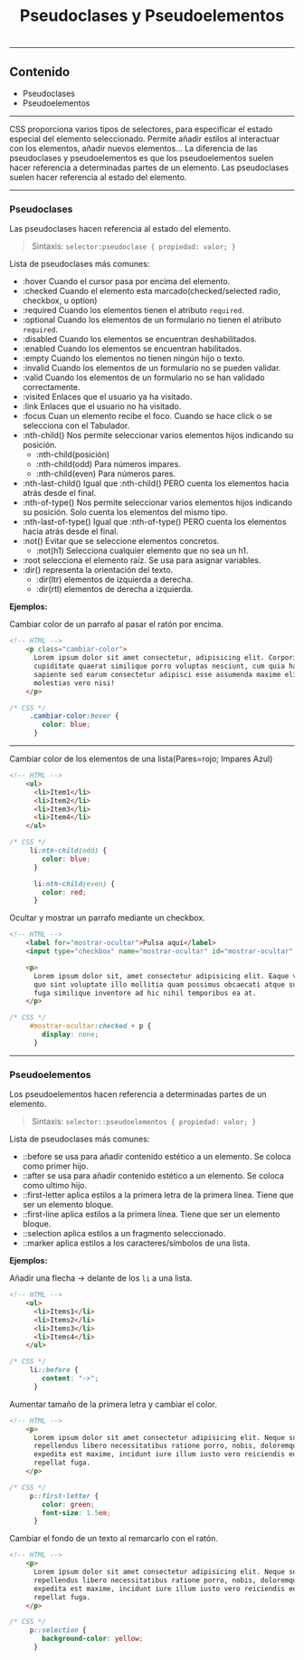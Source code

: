 <h1 align="center">Pseudoclases y Pseudoelementos<h1>
<hr>

## Contenido

- Pseudoclases
- Pseudoelementos

<hr>

CSS proporciona varios tipos de selectores, para especificar el estado especial del elemento seleccionado. Permite añadir estilos al interactuar con los elementos, añadir nuevos elementos...
La diferencia de las pseudoclases y pseudoelementos es que los pseudoelementos suelen hacer referencia a determinadas partes de un elemento. Las pseudoclases suelen hacer referencia al estado del elemento.

<hr>

### Pseudoclases

Las pseudoclases hacen referencia al estado del elemento.

> Sintaxis: `selector:pseudoclase { propiedad: valor; }`

Lista de pseudoclases más comunes:

- :hover Cuando el cursor pasa por encima del elemento.
- :checked Cuando el elemento esta marcado(checked/selected radio, checkbox, u option)
- :required Cuando los elementos tienen el atributo `required`.
- :optional Cuando los elementos de un formulario no tienen el atributo `required`.
- :disabled Cuando los elementos se encuentran deshabilitados.
- :enabled Cuando los elementos se encuentran habilitados.
- :empty Cuando los elementos no tienen ningún hijo o texto.
- :invalid Cuando los elementos de un formulario no se pueden validar.
- :valid Cuando los elementos de un formulario no se han validado correctamente.
- :visited Enlaces que el usuario ya ha visitado.
- :link Enlaces que el usuario no ha visitado.
- :focus Cuan un elemento recibe el foco. Cuando se hace click o se selecciona con el Tabulador.
- :nth-child() Nos permite seleccionar varios elementos hijos indicando su posición.
  - :nth-child(posición)
  - :nth-child(odd) Para números impares.
  - :nth-child(even) Para números pares.
- :nth-last-child() Igual que :nth-child() PERO cuenta los elementos hacia atrás desde el final.
- :nth-of-type() Nos permite seleccionar varios elementos hijos indicando su posición. Solo cuenta los elementos del mismo tipo.
- :nth-last-of-type() Igual que :nth-of-type() PERO cuenta los elementos hacia atrás desde el final.
- :not() Evitar que se seleccione elementos concretos.
  - :not(h1) Selecciona cualquier elemento que no sea un h1.
- :root selecciona el elemento raíz. Se usa para asignar variables.
- :dir() representa la orientación del texto.
  - :dir(ltr) elementos de izquierda a derecha.
  - :dir(rtl) elementos de derecha a izquierda.

**Ejemplos:**

Cambiar color de un parrafo al pasar el ratón por encima.

```HTML
<!-- HTML -->
    <p class="cambiar-color">
      Lorem ipsum dolor sit amet consectetur, adipisicing elit. Corporis
      cupiditate quaerat similique porro voluptas nesciunt, cum quia harum
      sapiente sed earum consectetur adipisci esse assumenda maxime eligendi
      molestias vero nisi!
    </p>
```

```CSS
/* CSS */
     .cambiar-color:hover {
        color: blue;
      }
```

---

Cambiar color de los elementos de una lista(Pares=rojo; Impares Azul)

```HTML
<!-- HTML -->
    <ul>
      <li>Item1</li>
      <li>Item2</li>
      <li>Item3</li>
      <li>Item4</li>
    </ul>
```

```CSS
/* CSS */
     li:nth-child(odd) {
        color: blue;
      }

      li:nth-child(even) {
        color: red;
      }
```

Ocultar y mostrar un parrafo mediante un checkbox.

```HTML
<!-- HTML -->
    <label for="mostrar-ocultar">Pulsa aquí</label>
    <input type="checkbox" name="mostrar-ocultar" id="mostrar-ocultar" />

    <p>
      Lorem ipsum dolor sit, amet consectetur adipisicing elit. Eaque voluptas
      quo sint voluptate illo mollitia quam possimus obcaecati atque sunt quos,
      fuga similique inventore ad hic nihil temporibus ea at.
    </p>
```

```CSS
/* CSS */
     #mostrar-ocultar:checked + p {
        display: none;
      }
```

---

### Pseudoelementos

Los pseudoelementos hacen referencia a determinadas partes de un elemento.

> Sintaxis: `selector::pseudoelementos { propiedad: valor; }`

Lista de pseudoclases más comunes:

- ::before se usa para añadir contenido estético a un elemento. Se coloca como primer hijo.
- ::after se usa para añadir contenido estético a un elemento. Se coloca como ultimo hijo.
- ::first-letter aplica estilos a la primera letra de la primera línea. Tiene que ser un elemento bloque.
- ::first-line aplica estilos a la primera línea. Tiene que ser un elemento bloque.
- ::selection aplica estilos a un fragmento seleccionado.
- ::marker aplica estilos a los caracteres/símbolos de una lista.

**Ejemplos:**

Añadir una flecha ->  delante de los `li` a una lista.

```HTML
<!-- HTML -->
    <ul>
      <li>Items1</li>
      <li>Items2</li>
      <li>Items3</li>
      <li>Items4</li>
    </ul>
```

```CSS
/* CSS */
     li::before {
        content: "->";
      }
```

Aumentar tamaño de la primera letra y cambiar el color.

```HTML
<!-- HTML -->
    <p>
      Lorem ipsum dolor sit amet consectetur adipisicing elit. Neque suscipit
      repellendus libero necessitatibus ratione porro, nobis, doloremque
      expedita est maxime, incidunt iure illum iusto vero reiciendis eos sint
      repellat fuga.
    </p>
```

```CSS
/* CSS */
     p::first-letter {
        color: green;
        font-size: 1.5em;
      }
```

Cambiar el fondo de un texto al remarcarlo con el ratón.

```HTML
<!-- HTML -->
    <p>
      Lorem ipsum dolor sit amet consectetur adipisicing elit. Neque suscipit
      repellendus libero necessitatibus ratione porro, nobis, doloremque
      expedita est maxime, incidunt iure illum iusto vero reiciendis eos sint
      repellat fuga.
    </p>
```

```CSS
/* CSS */
     p::selection {
        background-color: yellow;
      }
```